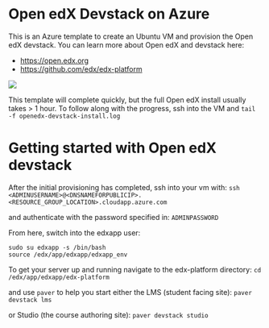 # Open edX Devstack on Azure

This is an Azure template to create an Ubuntu VM and provision the Open edX devstack. You can learn more about Open edX and devstack here:
- https://open.edx.org
- https://github.com/edx/edx-platform

<a href="https://portal.azure.com/#create/Microsoft.Template/uri/https%3A%2F%2Fraw.githubusercontent.com%2Ftkeemon%2Fopenedx-azure-devstack%2Fmaster%2Fazuredeploy.json" target="_blank">
    <img src="http://azuredeploy.net/deploybutton.png"/>
</a>

This template will complete quickly, but the full Open edX install usually takes > 1 hour. To follow along with the progress, ssh into the VM and `tail -f openedx-devstack-install.log`

# Getting started with Open edX devstack
After the initial provisioning has completed, ssh into your vm with:
`ssh <ADMINUSERNAME>@<DNSNAMEFORPUBLICIP>.<RESOURCE_GROUP_LOCATION>.cloudapp.azure.com`

and authenticate with the password specified in:
`ADMINPASSWORD`

From here, switch into the edxapp user:
```
sudo su edxapp -s /bin/bash
source /edx/app/edxapp/edxapp_env
```

To get your server up and running navigate to the edx-platform directory:
`cd /edx/app/edxapp/edx-platform`

and use `paver` to help you start either the LMS (student facing site):
`paver devstack lms`

or Studio (the course authoring site):
`paver devstack studio`
